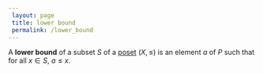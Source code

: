 ```yaml
---
 layout: page
 title: lower bound
 permalink: /lower_bound
---
```

A **lower bound** of a subset $S$ of a [poset](https://defsmath.github.io/DefsMath/partially_ordered_set) $(X,\leq)$ is an element $a$ of $P$ such that for all $x\in S$, $a\leq x$. 